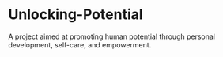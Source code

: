 # Unlocking-Potential
A project aimed at promoting human potential through personal development, self-care, and empowerment.
